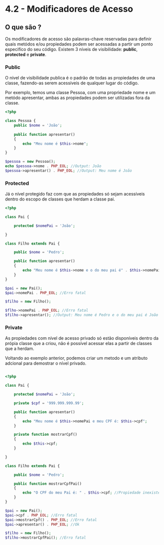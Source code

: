 # 4.2 - Modificadores de Acesso

## O que são ?

Os modificadores de acesso são palavras-chave reservadas para definir quais metódos e/ou
propiedades podem ser acessadas a partir um ponto especifíco do seu código. Existem 3 níveis de visibilidade: 
**public**, **protected** e **private**.


### Public

O nível de visibilidade publica é o padrão de todas as propiedades de uma classe, fazendo-as serem
acessíveis de qualquer lugar do código.

Por exemplo, temos uma classe Pessoa, com uma propriedade nome e um metódo apresentar,
ambas as propiedades podem ser utilizadas fora da classe.
```php
<?php

class Pessoa {
    public $nome = 'João';
    
    public function apresentar()
    {
        echo "Meu nome é $this->nome";
    }
}

$pessoa = new Pessoa();
echo $pessoa->nome . PHP_EOL; //Output: João
$pessoa->apresentar() . PHP_EOL; //Output: Meu nome é João
```

### Protected

Já o nível protegido faz com que as propiedades só sejam acessíveis dentro do escopo de classes que herdam a classe pai.


```php
<?php

class Pai {

    protected $nomePai = 'João';

}

class Filho extends Pai {

    public $nome = 'Pedro';

    public function apresentar()
    {
        echo "Meu nome é $this->nome e o do meu pai é" . $this->nomePai;
    }
}

$pai = new Pai();
$pai->nomePai . PHP_EOL; //Erro fatal

$filho = new Filho();

$flho->nomePai . PHP_EOL; //Erro fatal
$filho->apresentar(); //Output: Meu nome é Pedro e o do meu pai é João
```

### Private

As propiedades com nível de acesso privado só estão disponíveis dentro da própia classe que a criou, não é possível acessar elas a partir de classes que a herdam.

Voltando ao exemplo anterior, podemos criar um metodo e um atributo adcional para demostrar o nível privado.
```php

<?php

class Pai {

    protected $nomePai = 'João';

    private $cpf = '999.999.999.99';

    public function apresentar()
    {
        echo "Meu nome é $this->nomePai e meu CPF é: $this->cpf";
    }

    private function mostrarCpf()
    {
        echo $this->cpf;
    }

}

class Filho extends Pai {

    public $nome = 'Pedro';

    public function mostrarCpfPai()
    {
        echo "O CPF do meu Pai é: " . $this->cpf; //Propiedade inexistente
    }
}

$pai = new Pai();
$pai->cpf . PHP_EOL; //Erro fatal
$pai->mostrarCpf() . PHP_EOL; //Erro fatal
$pai->apresentar() . PHP_EOL; //Ok

$filho = new Filho();
$filho->mostrarCpfPai(); //Erro fatal
```
